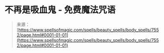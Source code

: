 <!--yml

category: 未分类

date: 2024-06-12 18:42:36

-->

# 不再是吸血鬼 - 免费魔法咒语

> 来源：[https://www.spellsofmagic.com/spells/beauty_spells/body_spells/7552/page.html#0001-01-01](https://www.spellsofmagic.com/spells/beauty_spells/body_spells/7552/page.html#0001-01-01)
